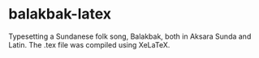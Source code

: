 # balakbak-latex
Typesetting a Sundanese folk song, Balakbak, both in Aksara Sunda and Latin. The .tex file was compiled using XeLaTeX.
